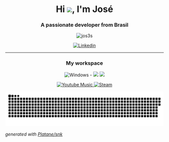 <h1 align="center">Hi <img src="https://emojis.slackmojis.com/emojis/images/1577305505/7373/hand_wave.gif?1577305505" width="50" />, I'm José</h1>
<h3 align="center">A passionate developer from Brasil</h3>

<p align="center"> <img src=https://github-readme-stats.vercel.app/api?username=jos3s&show_icons=true&theme=dark&bg_color=0d1117&icon_color=4ca6ff alt=jos3s /> </p>

<p align="center">
  <a href="https://www.linkedin.com/in/jos3s/">
      <img src="https://img.shields.io/badge/linkedin-%230077B5.svg?&style=for-the-badge&logo=linkedin&logoColor=white" alt="Linkedin"/>
  </a>
</p>


---
<h3 align="center">
    My workspace
</h3>

<p align="center">
   <img src="https://img.shields.io/badge/Windows-0078D6?style=for-the-badge&logo=windows&logoColor=white" alt="Windows - "/>
   <img src="https://img.shields.io/badge/Visual_Studio_Code-0078D4?style=for-the-badge&logo=visual%20studio%20code&logoColor=white" />
  <img src="https://img.shields.io/badge/Visual_Studio-9b70cd?style=for-the-badge&logo=visual%20studio&logoColor=white"/>
</p>
<p align="center">
   <a href=https://music.youtube.com/channel/UC7St2lyiH3wdzr5ZXk_3IMA?feature=share target="blank">
     <img src=https://img.shields.io/badge/YouTube_Music-FF0000?style=for-the-badge&logo=youtube-music&log alt="Youtube Music"/>
   </a>
   <a href=https://steamcommunity.com/id/Iordbrack/ target="blank">
    <img src=https://img.shields.io/badge/Steam-000000?style=for-the-badge&logo=steam&logoColor=white alt="Steam"/>
   </a>
</p>

![snake animation](https://github.com/jos3s/jos3s/blob/output/github-contribution-grid-snake.svg)

_generated with [Platane/snk](https://github.com/Platane/snk)_

